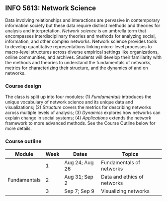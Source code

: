 ## INFO 5613: Network Science

Data involving relationships and interactions are pervasive in contemporary information society but these data require distinct methods and theories for analysis and interpretation. *Network science* is an umbrella term that encompasses interdisciplinary theories and methods for analyzing social, information, and other complex networks. Network science provides tools to develop quantitative representations linking micro-level processes to macro-level structures across diverse empirical settings like organizations, online communities, and archives. Students will develop their familiarity with the methods and theories to understand the fundamentals of networks, metrics for characterizing their structure, and the dynamics of and on networks.

### Course design
The class is split up into four modules: (1) *Fundamentals* introduces the unique vocabulary of network science and its unique data and visualizations; (2) *Structure* covers the metrics for describing networks across multiple levels of analysis; (3) *Dynamics* explores how networks can explain change in social systems; (4) *Applications* extends the network framework to more advanced methods. See the Course Outline below for more details.

### Course outline

| Module | Week | Dates | Topics |
| --- | --- | --- | --- |
| | 1 | Aug 24; Aug 26 | Fundamentals of networks |
| Fundamentals | 2 | Aug 31; Sep 2 | Data and ethics of networks |
| | 3 |Sep 7; Sep 9 | Visualizing networks | 